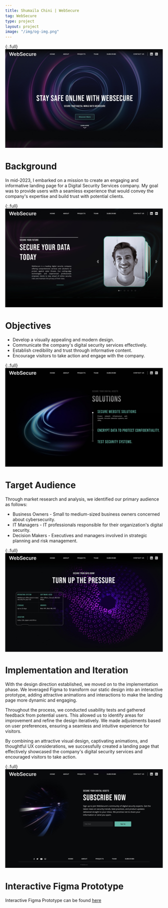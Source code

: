 ```yaml
---
title: Shumaila Chini | WebSecure
tag: WebSecure
type: project
layout: project
image: "/img/og-img.png"
---
```


{:.full}
![WebSecure cover image](/img/full/websecure1.jpg)

# Background

In mid-2023, I embarked on a mission to create an engaging and informative landing page for a Digital Security Services company. My goal was to provide users with a seamless experience that would convey the company's expertise and build trust with potential clients.

{:.full}
![WebSecure2](/img/full/websecure2.jpg)

# Objectives

- Develop a visually appealing and modern design.
- Communicate the company's digital security services effectively.
- Establish credibility and trust through informative content.
- Encourage visitors to take action and engage with the company.

{:.full}
![WebSecure3](/img/full/websecure3.jpg)

# Target Audience

Through market research and analysis, we identified our primary audience as follows:

- Business Owners - Small to medium-sized business owners concerned about cybersecurity.
- IT Managers - IT professionals responsible for their organization's digital security.
- Decision Makers - Executives and managers involved in strategic planning and risk management.

{:.full}
![WebSecure4](/img/full/websecure4.jpg)

# Implementation and Iteration

With the design direction established, we moved on to the implementation phase. We leveraged Figma to transform our static design into an interactive prototype, adding attractive animations and interactions to make the landing page more dynamic and engaging.

Throughout the process, we conducted usability tests and gathered feedback from potential users. This allowed us to identify areas for improvement and refine the design iteratively. We made adjustments based on user preferences, ensuring a seamless and intuitive experience for visitors.

By combining an attractive visual design, captivating animations, and thoughtful UX considerations, we successfully created a landing page that effectively showcased the company's digital security services and encouraged visitors to take action.

{:.full}
![WebSecure5](/img/full/websecure5.jpg)

# Interactive Figma Prototype

Interactive Figma Prototype can be found [here](https://www.figma.com/proto/qjHZe0SxP2TAqSDBs3evXX/WebSecure?type=design&node-id=1-2&scaling=scale-down-width&page-id=0%3A1&starting-point-node-id=1%3A2)

